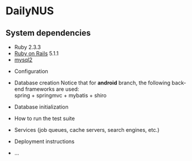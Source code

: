 # DailyNUS

## System dependencies
- Ruby 2.3.3
- [Ruby on Rails](http://rubyonrails.org/) 5.1.1
- [mysql2](https://github.com/brianmario/mysql2)

* Configuration

* Database creation
Notice that for __android__ branch, the following back-end frameworks are used:<br>
spring + springmvc + mybatis + shiro

* Database initialization

* How to run the test suite

* Services (job queues, cache servers, search engines, etc.)

* Deployment instructions

* ...
